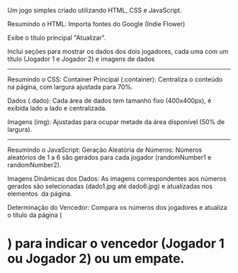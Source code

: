 Um jogo simples criado utilizando HTML, CSS e JavaScript.

Resumindo o HTML:
Importa fontes do Google (Indie Flower)

Exibe o título principal "Atualizar".

Inclui seções para mostrar os dados dos dois jogadores, cada uma com um título (Jogador 1 e Jogador 2) e imagens de dados
_________________________________________________________________________________________________________________________
Resumindo o CSS:
Container Principal (.container):
Centraliza o conteúdo na página, com largura ajustada para 70%.

Dados (.dado):
Cada área de dados tem tamanho fixo (400x400px), é exibida lado a lado e centralizada.

Imagens (img):
Ajustadas para ocupar metade da área disponível (50% de largura).

_________________________________________________________________________________________________________________________
Resumindo o JavaScript:
Geração Aleatória de Números:
Números aleatórios de 1 a 6 são gerados para cada jogador (randomNumber1 e randomNumber2).

Imagens Dinâmicas dos Dados:
As imagens correspondentes aos números gerados são selecionadas (dado1.jpg até dado6.jpg) e atualizadas nos elementos <img> da página.

Determinação do Vencedor:
Compara os números dos jogadores e atualiza o título da página (<h1>) para indicar o vencedor (Jogador 1 ou Jogador 2) ou um empate.
